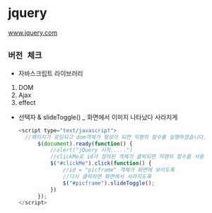# jquery

www.jquery.com

## `버전 체크`



- 자바스크립트 라이브러리

1. DOM
2. Ajax
3. effect

- 선택자 & slideToggle() _ 화면에서 이미지 나타났다 사라지게

  ```javascript
  <script type="text/javascript">
  	//페이지가 로딩되고 dom객체가 형성이 되면 익명의 함수를 실행하겠습니다.	
  		$(document).ready(function() {
  			//alert("jQuery 시작.....")
  			//clickMe로 id가 정의된 객체가 클릭되면 익명의 함수를 사용
  			$("#clickMe").click(function() {
  				//id = "picframe" 객체가 화면에 보이도록
  				//다시 클릭하면 화면에서 사라지도록
  				$("#picframe").slideToggle();
  			})
  		});
  </script>
  ```

  